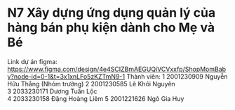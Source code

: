 # N7 Xây dựng ứng dụng quản lý của hàng bán phụ kiện dành cho Mẹ và Bé
Link dự án figma: https://www.figma.com/design/4e4SCIZBmAEGUQiVCVxxfp/ShopMomBaby?node-id=0-1&t=3x1xnLFo5zKZTmN9-1
Thành viên:
1	2001230909	Nguyễn Hữu Thắng (Nhóm trưởng)
2	2001230585		Lê Khôi Nguyên	
3	2033230171	Dương Tuấn Lộc	
4	2033230158	Đặng Hoàng Liêm	
5	2001221626	Ngô Gia Huy

